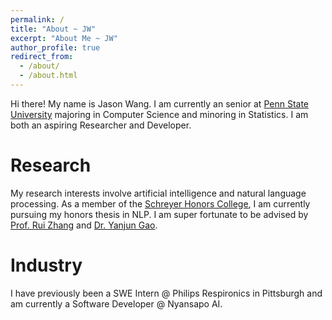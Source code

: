 ```yaml
---
permalink: /
title: "About ~ JW"
excerpt: "About Me ~ JW"
author_profile: true
redirect_from: 
  - /about/
  - /about.html
---
```


Hi there! My name is Jason Wang. I am currently an senior at [Penn State University](https://www.psu.edu/) majoring in Computer Science and minoring in Statistics. I am both an aspiring Researcher and Developer.

Research
======
My research interests involve artificial intelligence and natural language processing. As a member of the [Schreyer Honors College](https://www.shc.psu.edu/), I am currently pursuing my honors thesis in NLP. I am super fortunate to be advised by [Prof. Rui Zhang](https://ryanzhumich.github.io/) and [Dr. Yanjun Gao](https://serenayj.github.io/). 

Industry
======
I have previously been a SWE Intern @ Philips Respironics in Pittsburgh and am currently a Software Developer @ Nyansapo AI.

